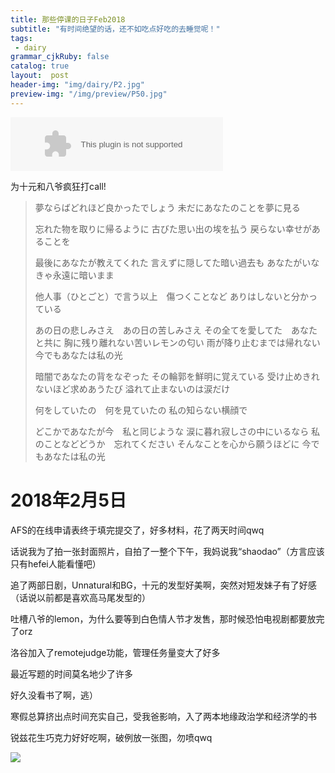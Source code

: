 ```yaml
---
title: 那些停课的日子Feb2018
subtitle: "有时间绝望的话，还不如吃点好吃的去睡觉呢！"
tags: 
 - dairy
grammar_cjkRuby: false
catalog: true
layout:  post
header-img: "img/dairy/P2.jpg"
preview-img: "/img/preview/P50.jpg"
---
```


<embed src="//music.163.com/style/swf/widget.swf?sid=1367799474&type=3&auto=1&width=320&height=66" width="340" height="86"  allowNetworking="all">

为十元和八爷疯狂打call!

>夢ならばどれほど良かったでしょう
未だにあなたのことを夢に見る
>
>忘れた物を取りに帰るように
古びた思い出の埃を払う
戻らない幸せがあることを
>
>最後にあなたが教えてくれた
言えずに隠してた暗い過去も
あなたがいなきゃ永遠に暗いまま
>
>他人事（ひとごと）で言う以上　傷つくことなど
ありはしないと分かっている
>
>あの日の悲しみさえ　あの日の苦しみさえ
その全てを愛してた　あなたと共に
胸に残り離れない苦いレモンの匂い
雨が降り止むまでは帰れない
今でもあなたは私の光
>
>暗闇であなたの背をなぞった
その輪郭を鮮明に覚えている
受け止めきれないほど求めあうたび
溢れて止まないのは涙だけ
>
>何をしていたの　何を見ていたの
私の知らない横顔で
>
>どこかであなたが今　私と同じような
涙に暮れ寂しさの中にいるなら
私のことなどどうか　忘れてください
そんなことを心から願うほどに
今でもあなたは私の光




# 2018年2月5日

AFS的在线申请表终于填完提交了，好多材料，花了两天时间qwq

话说我为了拍一张封面照片，自拍了一整个下午，我妈说我“shaodao”（方言应该只有hefei人能看懂吧）

追了两部日剧，Unnatural和BG，十元的发型好美啊，突然对短发妹子有了好感（话说以前都是喜欢高马尾发型的）

吐槽八爷的lemon，为什么要等到白色情人节才发售，那时候恐怕电视剧都要放完了orz

洛谷加入了remotejudge功能，管理任务量变大了好多

最近写题的时间莫名地少了许多

好久没看书了啊，逃）

寒假总算挤出点时间充实自己，受我爸影响，入了两本地缘政治学和经济学的书

锐兹花生巧克力好好吃啊，破例放一张图，勿喷qwq

![](https://s1.ax1x.com/2018/02/05/9Kwk40.jpg)
